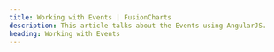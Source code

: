 ```yaml
---
title: Working with Events | FusionCharts
description: This article talks about the Events using AngularJS.
heading: Working with Events
---
```


